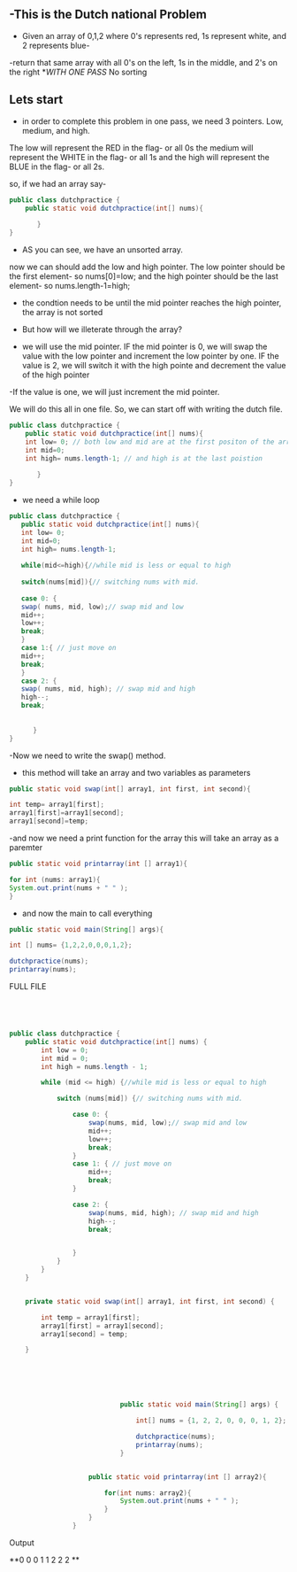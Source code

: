 -This is the Dutch national Problem
----------------------------------------------------------------------

- Given an array of 0,1,2 where 0's represents red, 1s represent white, and 2 represents blue-

-return that same array with all 0's on the left, 1s in the middle, and 2's on the right **WITH ONE PASS* No sorting

Lets start
-----------------------------------------
- in order to complete this problem in one pass, we need 3 pointers. Low, medium, and high.

The low will represent the RED in the flag- or all 0s
the medium will represent the WHITE in the flag- or all 1s
and the high will represent the BLUE in the flag- or all 2s.


so, if we had an array say-

```java
public class dutchpractice {
    public static void dutchpractice(int[] nums){
        
       }
}
```

- AS you can see, we have an unsorted array.

now we can should add the low and high pointer.
The low pointer should be the first element- so nums[0]=low;
and the high pointer should be the last element- so nums.length-1=high;


- the condtion needs to be until the mid pointer reaches the high pointer, the array is not sorted
- But how will we illeterate through the array?

- we will use the mid pointer. IF the mid pointer is 0, we will swap the value with the low pointer and increment the low pointer by one. IF the value is 2, we will switch it with the high pointe and decrement the value of the high pointer


-If the value is one, we will just increment the mid pointer.


We will do this all in one file. So, we can start off with writing the dutch file.

```java
public class dutchpractice {
    public static void dutchpractice(int[] nums){
    int low= 0; // both low and mid are at the first positon of the array.
    int mid=0;
    int high= nums.length-1; // and high is at the last poistion
        
       }
}
```


- we need a while loop

 ```java
public class dutchpractice {
    public static void dutchpractice(int[] nums){
    int low= 0; 
    int mid=0;
    int high= nums.length-1; 
    
    while(mid<=high){//while mid is less or equal to high
    
    switch(nums[mid]){// switching nums with mid.
    
    case 0: {
    swap( nums, mid, low);// swap mid and low
    mid++;
    low++;
    break;
    }
    case 1:{ // just move on
    mid++;
    break;
    }
    case 2: {
    swap( nums, mid, high); // swap mid and high 
    high--;
    break;
    
        
       }
}
```
-Now we need to write the swap() method.
- this method will take an array and two variables as parameters
```java
public static void swap(int[] array1, int first, int second){

int temp= array1[first];
array1[first]=array1[second];
array1[second]=temp;
```


-and now we need a print function for the array
this will take an array as a paremter
```java
public static void printarray(int [] array1){

for int (nums: array1){
System.out.print(nums + " " );
}
```

- and now the main to call everything

```java
public static void main(String[] args){

int [] nums= {1,2,2,0,0,0,1,2};

dutchpractice(nums);
printarray(nums);
```

FULL FILE

```java




public class dutchpractice {
    public static void dutchpractice(int[] nums) {
        int low = 0;
        int mid = 0;
        int high = nums.length - 1;

        while (mid <= high) {//while mid is less or equal to high

            switch (nums[mid]) {// switching nums with mid.

                case 0: {
                    swap(nums, mid, low);// swap mid and low
                    mid++;
                    low++;
                    break;
                }
                case 1: { // just move on
                    mid++;
                    break;
                }

                case 2: {
                    swap(nums, mid, high); // swap mid and high
                    high--;
                    break;


                }
            }
        }
    }


    private static void swap(int[] array1, int first, int second) {

        int temp = array1[first];
        array1[first] = array1[second];
        array1[second] = temp;

    }






                            public static void main(String[] args) {

                                int[] nums = {1, 2, 2, 0, 0, 0, 1, 2};

                                dutchpractice(nums);
                                printarray(nums);
                            }


                    public static void printarray(int [] array2){

                        for(int nums: array2){
                            System.out.print(nums + " " );
                        }
                    }
                }

```

Output

**0 0 0 1 1 2 2 2 **






